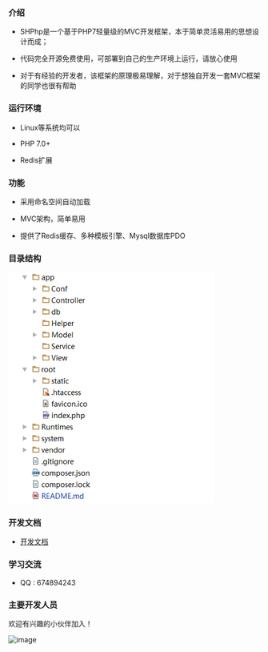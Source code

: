 ### 介绍

- SHPhp是一个基于PHP7轻量级的MVC开发框架，本于简单灵活易用的思想设计而成；

- 代码完全开源免费使用，可部署到自己的生产环境上运行，请放心使用

- 对于有经验的开发者，该框架的原理极易理解，对于想独自开发一套MVC框架的同学也很有帮助


### 运行环境

- Linux等系统均可以

- PHP 7.0+

- Redis扩展


### 功能

- 采用命名空间自动加载

- MVC架构，简单易用

- 提供了Redis缓存、多种模板引擎、Mysql数据库PDO


### 目录结构

![image](doc/1.png)


### 开发文档

- [开发文档](https://gitee.com/harry_shen/SHPhp/blob/master/doc/README.md)


### 学习交流

- QQ : 674894243
 
### 主要开发人员

欢迎有兴趣的小伙伴加入！

![image](https://avatars3.githubusercontent.com/u/40852310?s=40&v=4)
